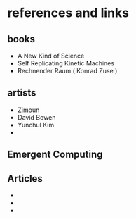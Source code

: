 # references and links

## books
- A New Kind of Science
- Self Replicating Kinetic Machines
- Rechnender Raum ( Konrad Zuse )


## artists
- Zimoun
- David Bowen
- Yunchul Kim
- 

## Emergent Computing


## Articles
-
-
-
